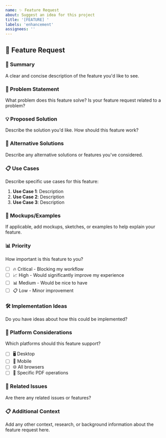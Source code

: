 ```yaml
---
name: ✨ Feature Request
about: Suggest an idea for this project
title: '[FEATURE] '
labels: 'enhancement'
assignees: ''
---
```


## 🚀 Feature Request

### 📝 Summary

A clear and concise description of the feature you'd like to see.

### 🎯 Problem Statement

What problem does this feature solve? Is your feature request related to a problem?

### 💡 Proposed Solution

Describe the solution you'd like. How should this feature work?

### 🔄 Alternative Solutions

Describe any alternative solutions or features you've considered.

### 📋 Use Cases

Describe specific use cases for this feature:

1. **Use Case 1**: Description
2. **Use Case 2**: Description
3. **Use Case 3**: Description

### 🎨 Mockups/Examples

If applicable, add mockups, sketches, or examples to help explain your feature.

### 📊 Priority

How important is this feature to you?

- [ ] 🔥 Critical - Blocking my workflow
- [ ] 📈 High - Would significantly improve my experience
- [ ] 📊 Medium - Would be nice to have
- [ ] 📋 Low - Minor improvement

### 🛠️ Implementation Ideas

Do you have ideas about how this could be implemented?

### 📱 Platform Considerations

Which platforms should this feature support?

- [ ] 🖥️ Desktop
- [ ] 📱 Mobile
- [ ] 🌐 All browsers
- [ ] 📄 Specific PDF operations

### 🔗 Related Issues

Are there any related issues or features?

### 📋 Additional Context

Add any other context, research, or background information about the feature request here.
